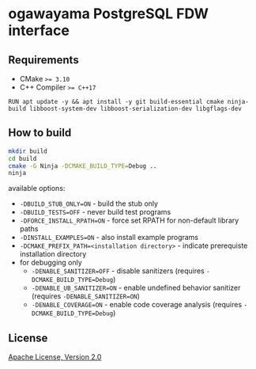 # ogawayama PostgreSQL FDW interface

## Requirements

* CMake `>= 3.10`
* C++ Compiler `>= C++17`

```
RUN apt update -y && apt install -y git build-essential cmake ninja-build libboost-system-dev libboost-serialization-dev libgflags-dev
```

## How to build

```sh
mkdir build
cd build
cmake -G Ninja -DCMAKE_BUILD_TYPE=Debug ..
ninja
```

available options:
* `-DBUILD_STUB_ONLY=ON` - build the stub only
* `-DBUILD_TESTS=OFF` - never build test programs
* `-DFORCE_INSTALL_RPATH=ON` - force set RPATH for non-default library paths
* `-DINSTALL_EXAMPLES=ON` - also install example programs
* `-DCMAKE_PREFIX_PATH=<installation directory>` - indicate prerequiste installation directory
* for debugging only
  * `-DENABLE_SANITIZER=OFF` - disable sanitizers (requires `-DCMAKE_BUILD_TYPE=Debug`)
  * `-DENABLE_UB_SANITIZER=ON` - enable undefined behavior sanitizer (requires `-DENABLE_SANITIZER=ON`)
  * `-DENABLE_COVERAGE=ON` - enable code coverage analysis (requires `-DCMAKE_BUILD_TYPE=Debug`)

## License

[Apache License, Version 2.0](http://www.apache.org/licenses/LICENSE-2.0)
